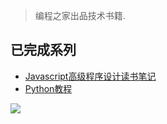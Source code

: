 > 编程之家出品技术书籍.
## 已完成系列
- [Javascript高级程序设计读书笔记](love-js/README.md)
- [Python教程](love-python/README.md)

![](https://funny.codehome.vip/imgs/2022/04/aa9f922dbdeb0bc0.jpg)
